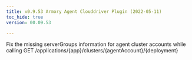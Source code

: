 ```yaml
---
title: v0.9.53 Armory Agent Clouddriver Plugin (2022-05-11)
toc_hide: true
version: 00.09.53

---
```


Fix the missing serverGroups information for agent cluster accounts while calling GET /applications/{app}/clusters/{agentAccount}/{deployment}
